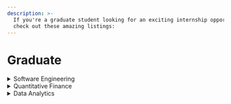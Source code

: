 ```yaml
---
description: >-
  If you're a graduate student looking for an exciting internship opportunity,
  check out these amazing listings:
---
```


# Graduate

<details>

<summary>Software Engineering </summary>

* Microsoft Explore Internship - [Apply Now!](https://careers.microsoft.com/students/exploreinternship)
* Facebook Software Engineering Internship - [Apply Now!](https://www.facebook.com/careers/students-and-grads/students)
* IBM Software Engineer Internship - [Apply Now!](https://www.ibm.com/careers/us-en/early-career/internship/)

</details>

<details>

<summary>Quantitative Finance </summary>

* Two Sigma Internship Program - [Apply Now!](https://careers.twosigma.com/)
* Jane Street Internship Program - [Apply Now!](https://www.janestreet.com/join-jane-street/open-roles/?type=internship\&location=new-york)
* Citadel Securities Quantitative Research Internship - [Apply Now!](https://www.citadelsecurities.com/careers/students-and-recent-graduates/quantitative-research-summer-internship)
* D. E. Shaw Group Quantitative Analyst Internship - [Apply Now!](https://www.deshaw.com/careers/internships/quantitative-analyst-summer-internship)

</details>

<details>

<summary>Data Analytics</summary>



</details>
